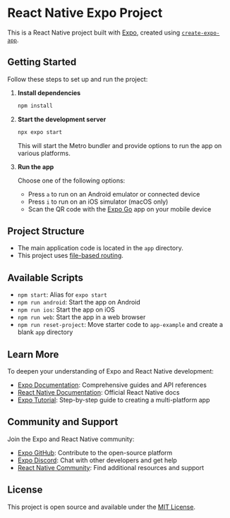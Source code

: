 # React Native Expo Project

This is a React Native project built with [Expo](https://expo.dev), created using [`create-expo-app`](https://www.npmjs.com/package/create-expo-app).

## Getting Started

Follow these steps to set up and run the project:

1. **Install dependencies**

   ```bash
   npm install
   ```

2. **Start the development server**

   ```bash
   npx expo start
   ```

   This will start the Metro bundler and provide options to run the app on various platforms.

3. **Run the app**

   Choose one of the following options:
   - Press `a` to run on an Android emulator or connected device
   - Press `i` to run on an iOS simulator (macOS only)
   - Scan the QR code with the [Expo Go](https://expo.dev/go) app on your mobile device

## Project Structure

- The main application code is located in the `app` directory.
- This project uses [file-based routing](https://docs.expo.dev/router/introduction).

## Available Scripts

- `npm start`: Alias for `expo start`
- `npm run android`: Start the app on Android
- `npm run ios`: Start the app on iOS
- `npm run web`: Start the app in a web browser
- `npm run reset-project`: Move starter code to `app-example` and create a blank `app` directory

## Learn More

To deepen your understanding of Expo and React Native development:

- [Expo Documentation](https://docs.expo.dev/): Comprehensive guides and API references
- [React Native Documentation](https://reactnative.dev/): Official React Native docs
- [Expo Tutorial](https://docs.expo.dev/tutorial/introduction/): Step-by-step guide to creating a multi-platform app

## Community and Support

Join the Expo and React Native community:

- [Expo GitHub](https://github.com/expo/expo): Contribute to the open-source platform
- [Expo Discord](https://chat.expo.dev): Chat with other developers and get help
- [React Native Community](https://reactnative.dev/community/support): Find additional resources and support

## License

This project is open source and available under the [MIT License](LICENSE).
